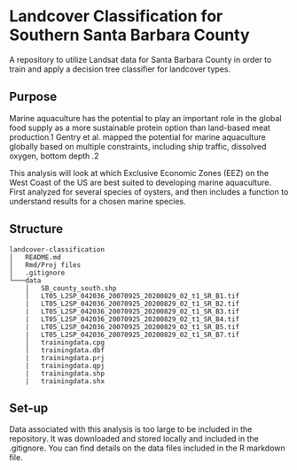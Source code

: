 # Landcover Classification for Southern Santa Barbara County
A repository to utilize Landsat data for Santa Barbara County in order to train and apply a decision tree classifier for landcover types.

## Purpose

Marine aquaculture has the potential to play an important role in the global food supply as a more sustainable protein option than land-based meat production.1 Gentry et al. mapped the potential for marine aquaculture globally based on multiple constraints, including ship traffic, dissolved oxygen, bottom depth .2

This analysis will look at which Exclusive Economic Zones (EEZ) on the West Coast of the US are best suited to developing marine aquaculture. First analyzed for several species of oysters, and then includes a function to understand results for a chosen marine species.

## Structure

```         
landcover-classification
│   README.md
│   Rmd/Proj files    
│   .gitignore
└───data
    │   SB_county_south.shp
    │   LT05_L2SP_042036_20070925_20200829_02_t1_SR_B1.tif
    |   LT05_L2SP_042036_20070925_20200829_02_t1_SR_B2.tif
    |   LT05_L2SP_042036_20070925_20200829_02_t1_SR_B3.tif
    |   LT05_L2SP_042036_20070925_20200829_02_t1_SR_B4.tif
    |   LT05_L2SP_042036_20070925_20200829_02_t1_SR_B5.tif
    |   LT05_L2SP_042036_20070925_20200829_02_t1_SR_B7.tif
    │   trainingdata.cpg
    │   trainingdata.dbf
    |   trainingdata.prj
    |   trainingdata.qpj
    |   trainingdata.shp
    |   trainingdata.shx

```

## Set-up

Data associated with this analysis is too large to be included in the repository. It was downloaded and stored locally and included in the .gitignore. You can find details on the data files included in the R markdown file.
